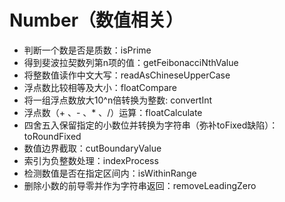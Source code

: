# Number（数值相关）
- 判断一个数是否是质数：isPrime
- 得到斐波拉契数列第n项的值：getFeibonacciNthValue
- 将整数值读作中文大写：readAsChineseUpperCase
- 浮点数比较相等及大小：floatCompare
- 将一组浮点数放大10^n倍转换为整数: convertInt
- 浮点数（+ 、- 、* 、/）运算：floatCalculate
- 四舍五入保留指定的小数位并转换为字符串（弥补toFixed缺陷）：toRoundFixed
- 数值边界截取：cutBoundaryValue
- 索引为负整数处理：indexProcess
- 检测数值是否在指定区间内：isWithinRange
- 删除小数的前导零并作为字符串返回：removeLeadingZero
